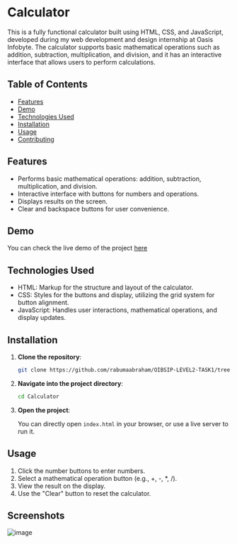 # Calculator

This is a fully functional calculator built using HTML, CSS, and JavaScript, developed during my web development and design internship at Oasis Infobyte. The calculator supports basic mathematical operations such as addition, subtraction, multiplication, and division, and it has an interactive interface that allows users to perform calculations.

## Table of Contents

- [Features](#features)
- [Demo](#demo)
- [Technologies Used](#technologies-used)
- [Installation](#installation)
- [Usage](#usage)
- [Contributing](#contributing)

## Features

- Performs basic mathematical operations: addition, subtraction, multiplication, and division.
- Interactive interface with buttons for numbers and operations.
- Displays results on the screen.
- Clear and backspace buttons for user convenience.

## Demo

You can check the live demo of the project [here](https://rabumaabraham.github.io/Quiz-App/) 
## Technologies Used

- HTML: Markup for the structure and layout of the calculator.
- CSS: Styles for the buttons and display, utilizing the grid system for button alignment.
- JavaScript: Handles user interactions, mathematical operations, and display updates.

## Installation

1. **Clone the repository**:

    ```bash
    git clone https://github.com/rabumaabraham/OIBSIP-LEVEL2-TASK1/tree/main
    ```

2. **Navigate into the project directory**:

    ```bash
    cd Calculator
    ```

3. **Open the project**:

    You can directly open `index.html` in your browser, or use a live server to run it.

## Usage

1. Click the number buttons to enter numbers.
2. Select a mathematical operation button (e.g., +, -, *, /).
3. View the result on the display.
4. Use the "Clear" button to reset the calculator.

## Screenshots

![image](https://github.com/user-attachments/assets/575c582a-ae6a-4b19-9dad-02dd69b14cb0)
